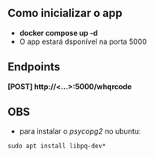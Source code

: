 ## Como inicializar o app

- **docker compose up -d**
- O app estará dsponível na porta 5000

## Endpoints
**[POST] http://<...>:5000/whqrcode**

## OBS
- para instalar o *psycopg2* no ubuntu: 
```
sudo apt install libpq-dev*
```